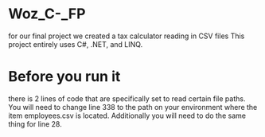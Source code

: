 # Woz_C-_FP
for our final project we created a tax calculator reading in CSV files
This project entirely uses C#, .NET, and LINQ.

# Before you run it

there is 2 lines of code that are specifically set to read certain file paths. You will need to change line 338 to the path on your environment where the item employees.csv is located.
Additionally you will need to do the same thing for line 28.
